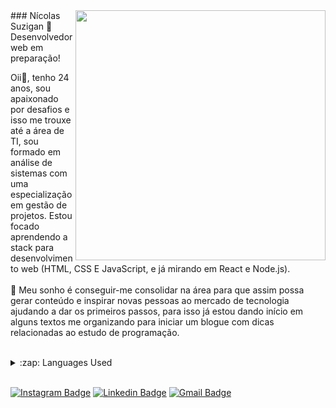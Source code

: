 <img align="right" width="400" height="400" src="https://github.com/NicolasSuzigan/NicolasSuzigan/issues/1#issue-896196860">
### Nícolas Suzigan 🧙 Desenvolvedor web em preparação!

Oii👋, tenho 24 anos, sou apaixonado por desafios e isso me trouxe até a área de TI, sou formado em análise de sistemas com uma especialização em gestão de projetos. Estou focado aprendendo a stack para desenvolvimento web (HTML, CSS E JavaScript, e já mirando em React e Node.js). 
<br/><br/>
 💭 Meu sonho é conseguir-me consolidar na área para que assim possa gerar conteúdo e inspirar novas pessoas ao mercado de tecnologia ajudando a dar os primeiros passos, para isso já estou dando início em alguns textos me organizando para iniciar um blogue com dicas relacionadas ao estudo de programação.
<br/><br/>
<details>
  <summary>:zap: Languages Used</summary>
  <img src="https://github-readme-stats.vercel.app/api/top-langs/?username=nicolassuzigan&layout=compact&bg_color=ffffff&text_color=333333">
</details>
<br/>

[![Instagram Badge](https://img.shields.io/badge/-Instagram-6633cc?style=flat-blue&labelColor=6633cc&logo=instagram&logoColor=white&link=https://intagram.com/nicksuzigan)](https://instagram.com/nicksuzigan) 
[![Linkedin Badge](https://img.shields.io/badge/-Linkedin%20-blue?style=flat-blue&logo=Linkedin&logoColor=white&link=https://www.linkedin.com/in/nicolassuzigan/)](https://www.linkedin.com/in/nicolassuzigan/) 
[![Gmail Badge](https://img.shields.io/badge/-Gmail-c14438?style=flat-blue&logo=Gmail&logoColor=white&link=mailto:nicolas.gan.people@gmail.com)](mailto:nicolas.gan.people@gmail.com)



<!--
**NicolasSuzigan/NicolasSuzigan** is a ✨ _special_ ✨ repository because its `README.md` (this file) appears on your GitHub profile.

Here are some ideas to get you started:

- 🔭 I’m currently working on ...
- 🌱 I’m currently learning ...
- 👯 I’m looking to collaborate on ...
- 🤔 I’m looking for help with ...
- 💬 Ask me about ...
- 📫 How to reach me: ...
- 😄 Pronouns: ...
- ⚡ Fun fact: ...
-->
